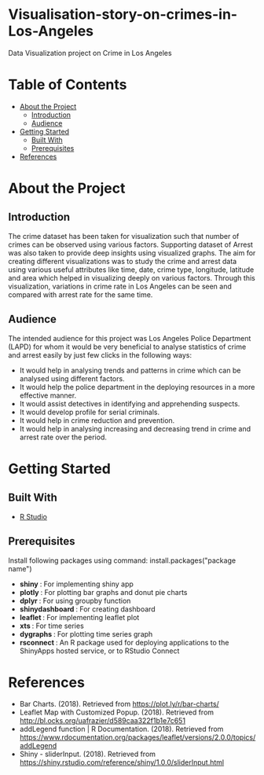 # Visualisation-story-on-crimes-in-Los-Angeles
Data Visualization project on Crime in Los Angeles 
# Table of Contents
* [About the Project](#about-the-project)
  * [Introduction](#introduction)
  * [Audience](#audience)
* [Getting Started](#getting-started)
  * [Built With](#built-with)
  * [Prerequisites](#prerequisites)
* [References](#references)
# About the Project
## Introduction
The crime dataset has been taken for visualization such that number of crimes can be observed using various factors. Supporting dataset of Arrest was also taken to provide deep insights using visualized graphs. The aim for creating different visualizations was to study the crime and arrest data using various useful attributes like time, date, crime type, longitude, latitude and area which helped in visualizing deeply on various factors. Through this visualization, variations in crime rate in Los Angeles can be seen and compared with arrest rate for the same time.
## Audience
The intended audience for this project was Los Angeles Police Department (LAPD) for whom it would be very beneficial to analyse statistics of crime and arrest easily by just few clicks in the following ways:
* It would help in analysing trends and patterns in crime which can be analysed using different factors.
* It would help the police department in the deploying resources in a more effective manner.
* It would assist detectives in identifying and apprehending suspects.
* It would develop profile for serial criminals.
* It would help in crime reduction and prevention.
* It would help in analysing increasing and decreasing trend in crime and arrest rate over the period.
# Getting Started
## Built With
* [ R Studio ](https://www.rstudio.com/products/rstudio/download/)
## Prerequisites
Install following packages using command: install.packages("package name")
* <b> shiny </b> : For implementing shiny app
* <b> plotly </b> : For plotting bar graphs and donut pie charts
* <b> dplyr </b> : For using groupby function
* <b> shinydashboard </b> : For creating dashboard
* <b> leaflet </b> : For implementing leaflet plot
* <b> xts </b> : For time series
* <b> dygraphs </b> : For plotting time series graph
* <b> rsconnect </b> : An R package used for deploying applications to the ShinyApps hosted service, or to RStudio Connect
# References
* Bar Charts. (2018). Retrieved from https://plot.ly/r/bar-charts/
* Leaflet Map with Customized Popup. (2018). Retrieved from http://bl.ocks.org/uafrazier/d589caa322f1b1e7c651
* addLegend function | R Documentation. (2018). Retrieved from https://www.rdocumentation.org/packages/leaflet/versions/2.0.0/topics/addLegend
* Shiny - sliderInput. (2018). Retrieved from https://shiny.rstudio.com/reference/shiny/1.0.0/sliderInput.html
